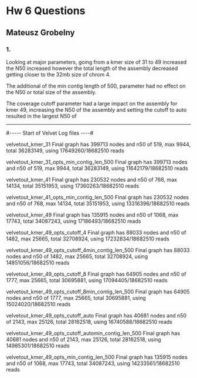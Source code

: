 # Hw 6 Questions
## Mateusz Grobelny

### 1.
Looking at major parameters, going from a kmer size of 31 to 49 increased the
N50 increased  however the total length of the assembly decreased getting closer to the
32mb size of chrom 4.

The additional of the min contig length of 500, parameter had no effect on the N50
or total size of the assembly.

The coverage cutoff parameter had a large impact on the assembly for kmer 49, increasing
the N50 of the assembly and setting the cutoff to auto resulted in the largest N50
of 

---
#----- Start of Velvet Log files ----#

velvetout_kmer_31
Final graph has 399713 nodes and n50 of 519, max 9944, total 36283149, using 17649260/18682510 reads

velvetout_kmer_31_opts_min_contig_len_500
Final graph has 399713 nodes and n50 of 519, max 9944, total 36283149, using 11642179/18682510 reads

velvetout_kmer_41
Final graph has 230532 nodes and n50 of 768, max 14134, total 35151953, using 17360263/18682510 reads

velvetout_kmer_41_opts_min_contig_len_500
Final graph has 230532 nodes and n50 of 768, max 14134, total 35151953, using 13316396/18682510 reads

velvetout_kmer_49
Final graph has 135915 nodes and n50 of 1068, max 17743, total 34087243, using 17186493/18682510 reads

velvetout_kmer_49_opts_cutoff_4
Final graph has 88033 nodes and n50 of 1482, max 25665, total 32708924, using 17232834/18682510 reads

velvetout_kmer_49_opts_cutoff_4min_contig_len_500
Final graph has 88033 nodes and n50 of 1482, max 25665, total 32708924, using 14851056/18682510 reads

velvetout_kmer_49_opts_cutoff_8
Final graph has 64905 nodes and n50 of 1777, max 25665, total 30695881, using 17094405/18682510 reads

velvetout_kmer_49_opts_cutoff_8min_contig_len_500
Final graph has 64905 nodes and n50 of 1777, max 25665, total 30695881, using 15024020/18682510 reads

velvetout_kmer_49_opts_cutoff_auto
Final graph has 40681 nodes and n50 of 2143, max 25126, total 28162518, using 16740588/18682510 reads

velvetout_kmer_49_opts_cutoff_automin_contig_len_500
Final graph has 40681 nodes and n50 of 2143, max 25126, total 28162518, using 14985301/18682510 reads

velvetout_kmer_49_opts_min_contig_len_500
Final graph has 135915 nodes and n50 of 1068, max 17743, total 34087243, using 14233561/18682510 reads
